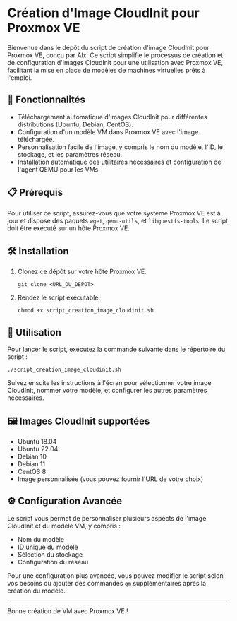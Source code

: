 
# Création d'Image CloudInit pour Proxmox VE

Bienvenue dans le dépôt du script de création d'image CloudInit pour Proxmox VE, conçu par Alx. Ce script simplifie le processus de création et de configuration d'images CloudInit pour une utilisation avec Proxmox VE, facilitant la mise en place de modèles de machines virtuelles prêts à l'emploi.

## 🚀 Fonctionnalités

- Téléchargement automatique d'images CloudInit pour différentes distributions (Ubuntu, Debian, CentOS).
- Configuration d'un modèle VM dans Proxmox VE avec l'image téléchargée.
- Personnalisation facile de l'image, y compris le nom du modèle, l'ID, le stockage, et les paramètres réseau.
- Installation automatique des utilitaires nécessaires et configuration de l'agent QEMU pour les VMs.

## 📋 Prérequis

Pour utiliser ce script, assurez-vous que votre système Proxmox VE est à jour et dispose des paquets `wget`, `qemu-utils`, et `libguestfs-tools`. Le script doit être exécuté sur un hôte Proxmox VE.

## 🛠️ Installation

1. Clonez ce dépôt sur votre hôte Proxmox VE.
   ```
   git clone <URL_DU_DEPOT>
   ```
2. Rendez le script exécutable.
   ```
   chmod +x script_creation_image_cloudinit.sh
   ```

## 🔧 Utilisation

Pour lancer le script, exécutez la commande suivante dans le répertoire du script :
```
./script_creation_image_cloudinit.sh
```
Suivez ensuite les instructions à l'écran pour sélectionner votre image CloudInit, nommer votre modèle, et configurer les autres paramètres nécessaires.

## 🖼️ Images CloudInit supportées

- Ubuntu 18.04
- Ubuntu 22.04
- Debian 10
- Debian 11
- CentOS 8 
- Image personnalisée (vous pouvez fournir l'URL de votre choix)

## ⚙️ Configuration Avancée

Le script vous permet de personnaliser plusieurs aspects de l'image CloudInit et du modèle VM, y compris :

- Nom du modèle
- ID unique du modèle
- Sélection du stockage
- Configuration du réseau

Pour une configuration plus avancée, vous pouvez modifier le script selon vos besoins ou ajouter des commandes `qm` supplémentaires après la création du modèle.

---

Bonne création de VM avec Proxmox VE !
